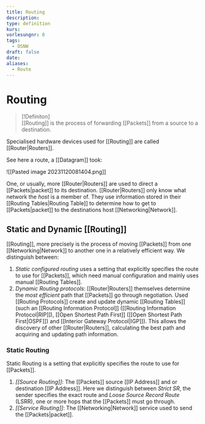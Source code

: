 ```yaml
---
title: Routing
description: 
type: definition
kurs: 
vorlesungnr: 0
tags:
  - OSNW
draft: false
date: 
aliases:
  - Route
---
```


# Routing

> [!Definiton]  
> [[Routing]] is the process of forwarding [[Packets]] from a source to a destination.

Specialised hardware devices used for [[Routing]] are called [[Router|Routers]].

See here a route, a [[Datagram]] took:

![[Pasted image 20231120081404.png]]

One, or usually, more [[Router|Routers]] are used to direct a [[Packets|packet]] to its destination. [[Router|Routers]] only know what network the *host* is a member of. They use information stored in their [[Routing Tables|Routing Table]] to determine how to get to [[Packets|packet]] to the destinations host [[Networking|Network]].

## Static and Dynamic [[Routing]]

[[Routing]], more precisely is the process of moving [[Packets]] from one [[Networking|Network]] to another one in a relatively efficient way. We distinguish between:

1. *Static configured routing* uses a setting that explicitly specifies the route to use for [[Packets]], which need manual configuration and mainly uses manual [[Routing Tables]].
2. *Dynamic Routing protocols*: [[Router|Routers]] themselves determine the *most efficient* path that [[Packets]] go through negotiation. Used [[Routing Protocols]] create and update dynamic [[Routing Tables]] (such an [[Routing Information Protocol]] ([[Routing Information Protocol|RIP]]), [[Open Shortest Path First]] ([[Open Shortest Path First|OSPF]]) and [[Interior Gateway Protocol|IGP]]). This allows the discovery of other [[Router|Routers]], calculating the best path and acquiring and updating path information.

### Static Routing

Static Routing is a setting that explicitly specifies the route to use for [[Packets]].

1. *[[Source Routing]]*: The [[Packets]] source [[IP Address]] and or destination [[IP Address]]. Here we distinguish between *Strict SR*, the sender specifies the exact route and *Loose Source Record Route* (LSRR), one or more hops that the [[Packets]] must go through.
2. *[[Service Routing]]*: The [[Networking|Network]] service used to send the [[Packets|packet]].
